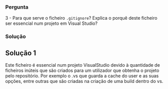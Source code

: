 ### Pergunta
3 - Para que serve o ficheiro `.gitignore`? Explica o porquê deste ficheiro
ser essencial num projeto em Visual Studio?

### Solução

## Solução 1
Este ficheiro é essencial num projeto VisualStudio devido à quantidade de ficheiros inúteis que são criados para um utilizador que obtenha o projeto pelo repositório. Por exemplo o .vs que guarda a cache do user e as suas opções, entre outras que são criadas na criação de uma build dentro do vs.
